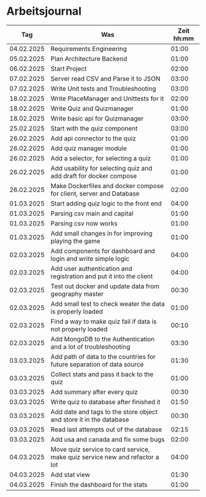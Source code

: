 # Arbeitsjournal

| **Tag**    | **Was**                                                                     | **Zeit** hh:mm |
| ---------- | --------------------------------------------------------------------------- | -------------- |
| 04.02.2025 | Requirements Engineering                                                    | 01:00          |
| 05.02.2025 | Plan Architecture Backend                                                   | 01:00          |
| 06.02.2025 | Start Project                                                               | 02:00          |
| 07.02.2025 | Server read CSV and Parse it to JSON                                        | 03:00          |
| 07.02.2025 | Write Unit tests and Troubleshooting                                        | 03:00          |
| 18.02.2025 | Write PlaceManager and Unittests for it                                     | 02:00          |
| 18.02.2025 | Write Quiz and Quizmanager                                                  | 01:00          |
| 18.02.2025 | Write basic api for Quizmanager                                             | 03:00          |
| 25.02.2025 | Start with the quiz component                                               | 03:00          |
| 26.02.2025 | Add api connector to the quiz                                               | 01:00          |
| 26.02.2025 | Add quiz manager module                                                     | 01:00          |
| 26.02.2025 | Add a selector, for selecting a quiz                                        | 01:00          |
| 26.02.2025 | Add usability for selecting quiz and add draft for docker compose           | 01:00          |
| 26.02.2025 | Make Dockerfiles and docker compose for client, server and Database         | 02:00          |
| 01.03.2025 | Start adding quiz logic to the front end                                    | 04:00          |
| 01.03.2025 | Parsing csv main and capital                                                | 01:00          |
| 01.03.2025 | Parsing csv now works                                                       | 01:00          |
| 01.03.2025 | Add small changes in for improving playing the game                         | 01:00          |
| 02.03.2025 | Add components for dashboard and login and write simple logic               | 04:00          |
| 02.03.2025 | Add user authentication and registration and put it into the client         | 04:00          |
| 02.03.2025 | Test out docker and update data from geography master                       | 00:30          |
| 02.03.2025 | Add small test to check weater the data is properly loaded                  | 01:00          |
| 02.03.2025 | Find a way to make quiz fail if data is not properly loaded                 | 00:10          |
| 02.03.2025 | Add MongoDB to the Authentication and a lot of troubleshooting              | 03:30          |
| 03.03.2025 | Add path of data to the countries for future separation of data source      | 01:30          |
| 03.03.2025 | Collect stats and pass it back to the quiz                                  | 01:00          |
| 03.03.2025 | Add summary after every quiz                                                | 00:30          |
| 03.03.2025 | Write quiz to database after finished it                                    | 01:50          |
| 03.03.2025 | Add date and tags to the store object and store it in the database          | 00:30          |
| 03.03.2025 | Read last attempts out of the database                                      | 02:15          |
| 03.03.2025 | Add usa and canada and fix some bugs                                        | 02:00          |
| 04.03.2025 | Move quiz service to card service, make quiz service new and refactor a lot | 04:00          |
| 04.03.2025 | Add stat view                                                               | 01:30          |
| 04.03.2025 | Finish the dashboard for the stats                                          | 01:00          |
